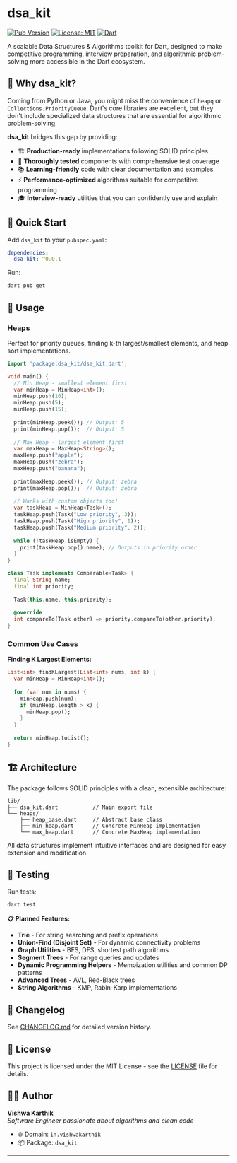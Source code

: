 # dsa_kit

[![Pub Version](https://img.shields.io/pub/v/dsa_kit)](https://pub.dev/packages/dsa_kit)
[![License: MIT](https://img.shields.io/badge/License-MIT-yellow.svg)](https://opensource.org/licenses/MIT)
[![Dart](https://img.shields.io/badge/dart-%230175C2.svg?style=flat&logo=dart&logoColor=white)](https://dart.dev)

A scalable Data Structures & Algorithms toolkit for Dart, designed to make competitive programming, interview preparation, and algorithmic problem-solving more accessible in the Dart ecosystem.

## 🎯 Why dsa_kit?

Coming from Python or Java, you might miss the convenience of `heapq` or `Collections.PriorityQueue`. Dart's core libraries are excellent, but they don't include specialized data structures that are essential for algorithmic problem-solving. 

**dsa_kit** bridges this gap by providing:
- 🏗️ **Production-ready** implementations following SOLID principles
- 🧪 **Thoroughly tested** components with comprehensive test coverage
- 📚 **Learning-friendly** code with clear documentation and examples
- ⚡ **Performance-optimized** algorithms suitable for competitive programming
- 🎓 **Interview-ready** utilities that you can confidently use and explain

## 🚀 Quick Start

Add `dsa_kit` to your `pubspec.yaml`:

```yaml
dependencies:
  dsa_kit: ^0.0.1
```

Run:
```bash
dart pub get
```

## 📖 Usage

### Heaps

Perfect for priority queues, finding k-th largest/smallest elements, and heap sort implementations.

```dart
import 'package:dsa_kit/dsa_kit.dart';

void main() {
  // Min Heap - smallest element first
  var minHeap = MinHeap<int>();
  minHeap.push(10);
  minHeap.push(5);
  minHeap.push(15);
  
  print(minHeap.peek()); // Output: 5
  print(minHeap.pop());  // Output: 5
  
  // Max Heap - largest element first  
  var maxHeap = MaxHeap<String>();
  maxHeap.push("apple");
  maxHeap.push("zebra");
  maxHeap.push("banana");
  
  print(maxHeap.peek()); // Output: zebra
  print(maxHeap.pop());  // Output: zebra
  
  // Works with custom objects too!
  var taskHeap = MinHeap<Task>();
  taskHeap.push(Task("Low priority", 3));
  taskHeap.push(Task("High priority", 1));
  taskHeap.push(Task("Medium priority", 2));
  
  while (!taskHeap.isEmpty) {
    print(taskHeap.pop().name); // Outputs in priority order
  }
}

class Task implements Comparable<Task> {
  final String name;
  final int priority;
  
  Task(this.name, this.priority);
  
  @override
  int compareTo(Task other) => priority.compareTo(other.priority);
}
```

### Common Use Cases

**Finding K Largest Elements:**
```dart
List<int> findKLargest(List<int> nums, int k) {
  var minHeap = MinHeap<int>();
  
  for (var num in nums) {
    minHeap.push(num);
    if (minHeap.length > k) {
      minHeap.pop();
    }
  }
  
  return minHeap.toList();
}
```


## 🏗️ Architecture

The package follows SOLID principles with a clean, extensible architecture:

```
lib/
├── dsa_kit.dart           // Main export file
└── heaps/
    ├── heap_base.dart     // Abstract base class
    ├── min_heap.dart      // Concrete MinHeap implementation
    └── max_heap.dart      // Concrete MaxHeap implementation
```

All data structures implement intuitive interfaces and are designed for easy extension and modification.

## 🧪 Testing

Run tests:
```bash
dart test
```


**📋 Planned Features:**
- **Trie** - For string searching and prefix operations
- **Union-Find (Disjoint Set)** - For dynamic connectivity problems
- **Graph Utilities** - BFS, DFS, shortest path algorithms
- **Segment Trees** - For range queries and updates
- **Dynamic Programming Helpers** - Memoization utilities and common DP patterns
- **Advanced Trees** - AVL, Red-Black trees
- **String Algorithms** - KMP, Rabin-Karp implementations



## 📝 Changelog

See [CHANGELOG.md](CHANGELOG.md) for detailed version history.

## 📄 License

This project is licensed under the MIT License - see the [LICENSE](LICENSE) file for details.

## 👨‍💻 Author

**Vishwa Karthik**  
*Software Engineer passionate about algorithms and clean code*

- 🌐 Domain: `in.vishwakarthik`
- 📦 Package: `dsa_kit`

---